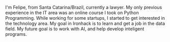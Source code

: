 I'm Felipe, from Santa Catarina/Brazil, currently a lawyer. My only previous experience in the IT area was an online course I took on Python Programming.
While working for some startups, I started to get interested in the technology area. My goal in Ironhack is to learn and get a job in the data field. 
My future goal is to work with AI, and help develop inteligent programs.